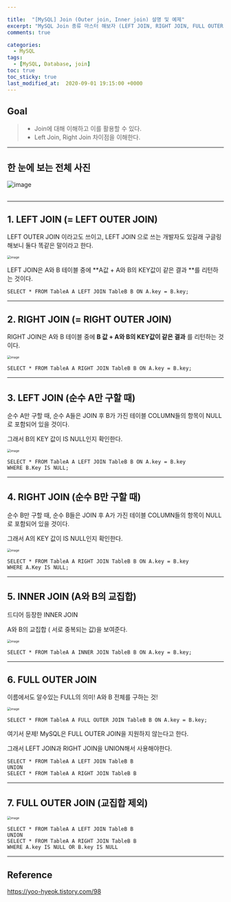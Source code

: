 ```yaml
---

title:  "[MySQL] Join (Outer join, Inner join) 설명 및 예제"
excerpt: "MySQL Join 종류 마스터 해보자 (LEFT JOIN, RIGHT JOIN, FULL OUTER JOIN)"
comments: true

categories:
  - MySQL
tags: 
  - [MySQL, Database, join]
toc: true
toc_sticky: true
last_modified_at:  2020-09-01 19:15:00 +0000
---
```


## Goal

> - Join에 대해 이해하고 이를 활용할 수 있다. 
> - Left Join, Right Join 차이점을 이해한다. 

---

## 한 눈에 보는 전체 사진

![image](https://user-images.githubusercontent.com/32683894/91840106-1d099d00-ec8b-11ea-87d0-248be6b55a46.png)

## 

---

## 1. LEFT JOIN (= LEFT OUTER JOIN)

LEFT OUTER JOIN 이라고도 쓰이고, LEFT JOIN 으로 쓰는 개발자도 있길래 구글링해보니 둘다 똑같은 말이라고 한다. 

<img src="https://user-images.githubusercontent.com/32683894/91832062-da8e9300-ec7f-11ea-9c24-b4176ecbfc87.png" alt="image" style="zoom:50%;" />

LEFT JOIN은 A와 B 테이블 중에  **A값 + A와 B의 KEY값이 같은 결과 **를 리턴하는 것이다. 

```mysql
SELECT * FROM TableA A LEFT JOIN TableB B ON A.key = B.key;
```



---

## 2. RIGHT JOIN (= RIGHT OUTER JOIN)

RIGHT JOIN은 A와 B 테이블 중에 **B 값 + A와 B의 KEY값이 같은 결과** 를 리턴하는 것이다.

<img src="https://user-images.githubusercontent.com/32683894/91833819-26dad280-ec82-11ea-9256-18181ddc96a0.png" alt="image" style="zoom:50%;" />

```mysql
SELECT * FROM TableA A RIGHT JOIN TableB B ON A.key = B.key;
```



---

## 3. LEFT JOIN (순수 A만 구할 때)

순수 A만 구할 때, 순수 A들은 JOIN 후 B가 가진 테이블 COLUMN들의 항목이 NULL로 포함되어 있을 것이다. 

그래서 B의 KEY 값이 IS NULL인지 확인한다.

<img src="https://user-images.githubusercontent.com/32683894/91834764-6eae2980-ec83-11ea-8745-cb69161157d5.png" alt="image" style="zoom:50%;" />

```mysql
SELECT * FROM TableA A LEFT JOIN TableB B ON A.key = B.key
WHERE B.Key IS NULL;
```



---

## 4. RIGHT JOIN (순수 B만 구할 때)

순수 B만 구할 때, 순수 B들은 JOIN 후 A가 가진 테이블 COLUMN들의 항목이 NULL로 포함되어 있을 것이다. 

그래서 A의 KEY 값이 IS NULL인지 확인한다.

<img src="https://user-images.githubusercontent.com/32683894/91834237-b97b7180-ec82-11ea-816d-54e44706ae49.png" alt="image" style="zoom:50%;" />

```mysql
SELECT * FROM TableA A RIGHT JOIN TableB B ON A.key = B.key
WHERE A.Key IS NULL;
```

---

## 5. INNER JOIN (A와 B의 교집합)

드디어 등장한 INNER JOIN 

A와 B의 교집합 ( 서로 중복되는 값)을 보여준다. 

<img src="https://user-images.githubusercontent.com/32683894/91835533-7de1a700-ec84-11ea-9435-2d0c66b2ed5d.png" alt="image" style="zoom:50%;" />

```mysql
SELECT * FROM TableA A INNER JOIN TableB B ON A.key = B.key;
```

---

## 6. FULL OUTER JOIN

이름에서도 알수있는 FULL의 의미! A와 B 전체를 구하는 것!

<img src="https://user-images.githubusercontent.com/32683894/91835803-d87b0300-ec84-11ea-984e-7abea0d1568c.png" alt="image" style="zoom:50%;" />

```mysql
SELECT * FROM TableA A FULL OUTER JOIN TableB B ON A.key = B.key;
```



여기서 문제! MySQL은 FULL OUTER JOIN을 지원하지 않는다고 한다.

그래서 LEFT JOIN과 RIGHT JOIN을 UNION해서 사용해야한다.

```mysql
SELECT * FROM TableA A LEFT JOIN TableB B 
UNION
SELECT * FROM TableA A RIGHT JOIN TableB B
```

---

## 7. FULL OUTER JOIN (교집합 제외)

<img src="https://user-images.githubusercontent.com/32683894/91838564-ae2b4480-ec88-11ea-93e9-7fc17b8962ca.png" alt="image" style="zoom:50%;" />

```mysql
SELECT * FROM TableA A LEFT JOIN TableB B 
UNION
SELECT * FROM TableA A RIGHT JOIN TableB B
WHERE A.key IS NULL OR B.key IS NULL
```



---

## Reference

https://yoo-hyeok.tistory.com/98



